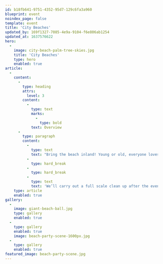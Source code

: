 ```yaml
---
id: b18fb641-9751-4352-95d7-129c6fa3a960
blueprint: event
noindex_page: false
template: event
title: 'City Beaches'
updated_by: 169f1327-7085-4e9a-9104-f6e806ab1254
updated_at: 1637576622
hero:
  -
    image: city-beach-palm-tree-skies.jpg
    title: 'City Beaches'
    type: hero
    enabled: true
article:
  -
    content:
      -
        type: heading
        attrs:
          level: 3
        content:
          -
            type: text
            marks:
              -
                type: bold
            text: Overview
      -
        type: paragraph
        content:
          -
            type: text
            text: "Bring the beach inland! Young or old, everyone loves a day out at the beach, so why not turn your city into an island paradise. We’ll bring the sand, deck chairs and all the seaside themed food and drinks we’ve all grown to love. We can also provide tiki bars for the grown ups, along with seaside themed entertainment to keep everyone happy!\_"
          -
            type: hard_break
          -
            type: hard_break
          -
            type: text
            text: 'We’ll carry out a full scale clean up after the event, you might take some sand home with you in your shoes (we can’t help that!) but we’ll take the majority of it!'
    type: article
    enabled: true
gallery:
  -
    image: giant-beach-ball.jpg
    type: gallery
    enabled: true
  -
    type: gallery
    enabled: true
    image: beach-party-scene-1600px.jpg
  -
    type: gallery
    enabled: true
featured_image: beach-party-scene.jpg
---
```

